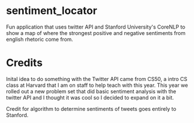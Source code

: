 # sentiment_locator
Fun application that uses twitter API and Stanford University's CoreNLP to show a map of where the strongest positive and negative sentiments from english rhetoric come from.


# Credits
Inital idea to do something with the Twitter API came from CS50, a intro CS class at Harvard that I am on staff to help teach with this year. This year we rolled out a new problem set that did basic sentiment analysis with the twitter API and I thought it was cool so I decided to expand on it a bit.

Credit for algorithm to determine sentiments of tweets goes entirely to Stanford.
